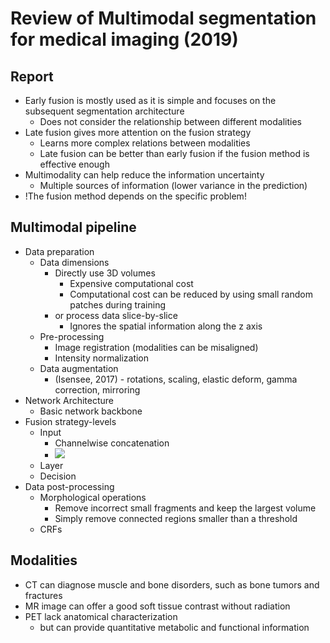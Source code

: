 # Review of Multimodal segmentation for medical imaging (2019)

## Report
-	Early fusion is mostly used as it is simple and focuses on the subsequent segmentation architecture
	-	Does not consider the relationship between different modalities
-	Late fusion gives more attention on the fusion strategy
	-	Learns more complex relations between modalities
	-	Late fusion can be better than early fusion if the fusion method is effective enough
-	Multimodality can help reduce the information uncertainty 
	-	Multiple sources of information (lower variance in the prediction)
-	!The fusion method depends on the specific problem!

## Multimodal pipeline
-	Data preparation
	-	Data dimensions
		-	Directly use 3D volumes
			-	Expensive computational cost
			-	Computational cost can be reduced by using small random patches during training
		-	or process data slice-by-slice
			-	Ignores the spatial information along the z axis
	-	Pre-processing
		-	Image registration (modalities can be misaligned)
		-	Intensity normalization
	-	Data augmentation
		-	(Isensee, 2017) - rotations, scaling, elastic deform, gamma correction, mirroring
-	Network Architecture
	-	Basic network backbone
-	Fusion strategy-levels
	-	Input
		-	Channelwise concatenation
		-	![](input_level_fusion.png) 
	-	Layer 
	-	Decision
-	Data post-processing
	-	Morphological operations
		-	Remove incorrect small fragments and keep the largest volume
		-	Simply remove connected regions smaller than a threshold
	-	CRFs


## Modalities
-	CT can diagnose muscle and bone disorders, such as bone tumors and fractures
-	MR image can offer a good soft tissue contrast  without radiation
-	PET lack anatomical characterization
	-	but can provide quantitative metabolic and functional information

